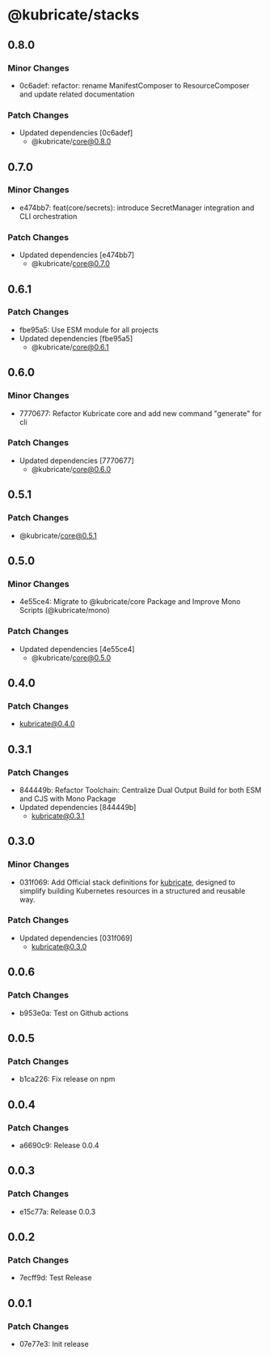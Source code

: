 # @kubricate/stacks

## 0.8.0

### Minor Changes

- 0c6adef: refactor: rename ManifestComposer to ResourceComposer and update related documentation

### Patch Changes

- Updated dependencies [0c6adef]
  - @kubricate/core@0.8.0

## 0.7.0

### Minor Changes

- e474bb7: feat(core/secrets): introduce SecretManager integration and CLI orchestration

### Patch Changes

- Updated dependencies [e474bb7]
  - @kubricate/core@0.7.0

## 0.6.1

### Patch Changes

- fbe95a5: Use ESM module for all projects
- Updated dependencies [fbe95a5]
  - @kubricate/core@0.6.1

## 0.6.0

### Minor Changes

- 7770677: Refactor Kubricate core and add new command "generate" for cli

### Patch Changes

- Updated dependencies [7770677]
  - @kubricate/core@0.6.0

## 0.5.1

### Patch Changes

- @kubricate/core@0.5.1

## 0.5.0

### Minor Changes

- 4e55ce4: Migrate to @kubricate/core Package and Improve Mono Scripts (@kubricate/mono)

### Patch Changes

- Updated dependencies [4e55ce4]
  - @kubricate/core@0.5.0

## 0.4.0

### Patch Changes

- kubricate@0.4.0

## 0.3.1

### Patch Changes

- 844449b: Refactor Toolchain: Centralize Dual Output Build for both ESM and CJS with Mono Package
- Updated dependencies [844449b]
  - kubricate@0.3.1

## 0.3.0

### Minor Changes

- 031f069: Add Official stack definitions for [kubricate](https://github.com/thaitype/kubricate), designed to simplify building Kubernetes resources in a structured and reusable way.

### Patch Changes

- Updated dependencies [031f069]
  - kubricate@0.3.0

## 0.0.6

### Patch Changes

- b953e0a: Test on Github actions

## 0.0.5

### Patch Changes

- b1ca226: Fix release on npm

## 0.0.4

### Patch Changes

- a6690c9: Release 0.0.4

## 0.0.3

### Patch Changes

- e15c77a: Release 0.0.3

## 0.0.2

### Patch Changes

- 7ecff9d: Test Release

## 0.0.1

### Patch Changes

- 07e77e3: Init release
